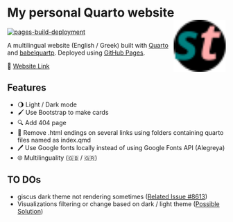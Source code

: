 # My personal Quarto website <img src="assets/images/black_icon.svg" align="right" width="120" />

[![pages-build-deployment](https://github.com/stesiam/stesiam.github.io/actions/workflows/pages/pages-build-deployment/badge.svg?branch=gh-pages)](https://github.com/stesiam/stesiam.github.io/actions/workflows/pages/pages-build-deployment)


A multilingual website (English / Greek) built with [Quarto](https://quarto.org/) and [babelquartp](https://docs.ropensci.org/babelquarto/).
Deployed using [GitHub Pages](https://pages.github.com/).

🔗 [Website Link](https://stesiam.com)

## Features

- 🌖 Light / Dark mode
- 🖌️️ Use Bootstrap to make cards
- 🔍 Add 404 page
- 📎 Remove .html endings on several links using folders containing quarto files named as index.qmd
- 🖊 Use Google fonts locally instead of using Google Fonts API (Alegreya)
- 🌐 Multilinguality (🇬🇧 / 🇬🇷)

## TO DOs

- giscus dark theme not rendering sometimes  ([Related Issue #8613](https://github.com/quarto-dev/quarto-cli/issues/8613))
- Visualizations filtering or change based on dark / light theme ([Possible Solution](https://mickael.canouil.fr/posts/2023-05-30-quarto-light-dark/))
